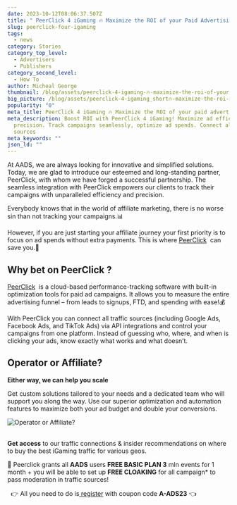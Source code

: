 ```yaml
---
date: 2023-10-12T08:06:37.507Z
title: " PeerClick 4 iGaming 🔥 Maximize the ROI of your Paid Advertising"
slug: peerclick-four-igaming
tags:
  - news
category: Stories
category_top_level:
  - Advertisers
  - Publishers
category_second_level:
  - How To
author: Micheal George
thumbnail: /blog/assets/peerclick-4-igaming-🔥-maximize-the-roi-of-your-paid-advertising.png
big_picture: /blog/assets/peerclick-4-igaming_short🔥-maximize-the-roi-of-your-paid-advertising.png
popularity: "0"
meta_title: PeerClick 4 iGaming 🔥 Maximize the ROI of your paid advertising
meta_description: Boost ROI with PeerClick 4 iGaming! Maximize ad efficiency &
  precision. Track campaigns seamlessly, optimize ad spends. Connect all traffic
  sources
meta_keywords: ""
json_ld: ""
---
```

At AADS, we are always looking for innovative and simplified solutions. Today, we are glad to introduce our esteemed and long-standing partner, PeerClick, with whom we have forged a successful partnership. The seamless integration with PeerClick empowers our clients to track their campaigns with unparalleled efficiency and precision.

Everybody knows that in the world of affiliate marketing, there is no worse sin than not tracking your campaigns.📊 

However, if you are just starting your affiliate journey your first priority is to focus on ad spends without extra payments. This is where [PeerClick](https://trk.peerclick.com/15GjdS?manager=ap&source=A-ADS&promo=A-ADS23&language=en)  can save you.🚀

## Why bet on PeerClick ?

[PeerClick](https://trk.peerclick.com/15GjdS?manager=ap&source=A-ADS&promo=A-ADS23&language=en)  is a cloud-based performance-tracking software with built-in optimization tools for paid ad campaigns. It allows you to measure the entire advertising funnel – from leads to signups, FTD, and spending with ease!💰

With PeerClick you can connect all traffic sources (including Google Ads, Facebook Ads, and TikTok Ads) via API integrations and control your campaigns from one platform. Instead of guessing who, where, and when is clicking your ads, know exactly what works and what doesn’t.

## Operator or Affiliate?

**Either way, we can help you scale**

Get custom solutions tailored to your needs and a dedicated team who will support you along the way. Use our superior optimization and automation features to maximize both your ad budget and double your conversions.

![Operator or Affiliate?](/blog/assets/operators-affiliates.webp "Operator or Affiliate?")

\
**Get access** to our traffic connections & insider recommendations on where to buy the best iGaming traffic for various geos.

📣 Peerclick grants all **AADS** users **FREE BASIC PLAN 3** mln events for 1 month + you will be able to set up **FREE CLOAKING** for all campaign* to pass moderation in traffic sources!

  👉 All you need to do is[ register](https://trk.peerclick.com/15GjdS?manager=ap&source=A-ADS&promo=A-ADS23&language=en) with coupon code **A-ADS23** 👈

 [](https://trk.peerclick.com/15GjdS?manager=ap&source=A-ADS&promo=A-ADS23&language=en)